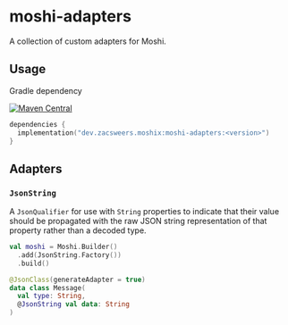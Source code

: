 # moshi-adapters

A collection of custom adapters for Moshi.

## Usage

Gradle dependency

[![Maven Central](https://img.shields.io/maven-central/v/dev.zacsweers.moshix/moshi-adapters.svg)](https://mvnrepository.com/artifact/dev.zacsweers.moshix/moshi-adapters)
```kotlin
dependencies {
  implementation("dev.zacsweers.moshix:moshi-adapters:<version>")
}
```
## Adapters

### `JsonString`

A `JsonQualifier` for use with `String` properties to indicate that their value should be
propagated with the raw JSON string representation of that property rather than a decoded type.

```Kotlin
val moshi = Moshi.Builder()
  .add(JsonString.Factory())
  .build()

@JsonClass(generateAdapter = true)
data class Message(
  val type: String,
  @JsonString val data: String
)
```
